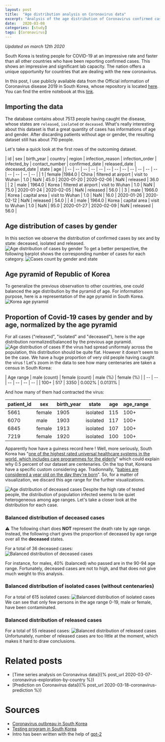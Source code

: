 ```yaml
---
layout: post
title:  "Age distribution analysis on Coronavirus data"
excerpt: "Analysis of the age distribution of Coronavirus confirmed cases in the Republic of Korea"
date:   2020-03-08
categories: [study]
tags: [Coronavirus]
---
```

*Updated on march 12th 2020*

South Korea is testing people for COVID-19 at an impressive rate and faster than all other countries who have been reporting confirmed cases. This shows an impressive and significant lab capacity. The nation offers a unique opportunity for countries that are dealing with the new coronavirus.

In this post, I use publicly available data from the Official information of Coronavirus disease 2019 in South Korea, whose repository is located [here](https://github.com/jihoo-kim/Coronavirus-Dataset). You can find the entire notebook at this [link](https://github.com/ClementBM/Experiment_Coronavius/blob/master/notebook/Coronavirus_Korea_Distribution.ipynb).

## Importing the data
The database contains about 7513 people having caught the disease, whose states are `released`, `isolated` or `deceased`. What's really interesting about this dataset is that a great quantity of cases has informations of age and gender. After discarding patients without age or gender, the resulting dataset still has about 710 people.

Let's take a quick look at the first rows of the outcoming dataset.

| id | sex | birth_year | country | region | infection_reason | infection_order | infected_by | contact_number | confirmed_date | released_date | deceased_date | state | age |
| -- | -- | -- | -- | -- | -- | -- | -- | -- | -- | -- | -- | -- | -- | -- | -- |
| 1 | female |1984.0 | China | filtered at airport | visit to Wuhan | 1.0 | NaN | 45.0 | 2020-01-20 | 2020-02-06 | NaN | released | 36.0 |
| 2 | male | 1964.0 | Korea | filtered at airport | visit to Wuhan | 1.0 | NaN | 75.0 | 2020-01-24 | 2020-02-05 | NaN | released | 56.0 |
| 3 | male | 1966.0 | Korea | capital area | visit to Wuhan | 1.0 | NaN | 16.0 | 2020-01-26 | 2020-02-12 | NaN | released | 54.0 |
| 4 | male | 1964.0 | Korea | capital area | visit to Wuhan | 1.0 | NaN | 95.0 | 2020-01-27 | 2020-02-09 | NaN | released | 56.0 |

## Age distribution of cases by gender
In this section we observe the distribution of confirmed cases by sex and by state: deceased, isolated and released.
![Age distribution of cases by gender](/assets/2020-03-08/distribution-cases.png)
To get a better perspective, the following barplot shows the corresponding number of cases for each category.
![Cases count by gender and state](/assets/2020-03-08/barplot-cases.png)

## Age pyramid of Republic of Korea
To generalize the previous observation to other countries, one could balanced the age distribution by the pyramid of age. For information purpose, here is a representation of the age pyramid in South Korea.
![Korea age pyramid](/assets/2020-03-08/korea-age-pyramid.png)

## Proportion of Covid-19 cases by gender and by age, normalized by the age pyramid
For all cases ("released", "isolated" and "deceased"), here is the age distribution normalized/balanced by the previous age pyramid.
![Age distribution of cases](/assets/2020-03-08/normed-disitribution-cases.png)
If the virus had spread uniformaly across the population, this distribution should be quite flat. However it doesn't seem to be the case. We have a huge proportion of very old people having caught the virus ! Let's zoom in the data to see how many centenaries are taken a census in South Korea:

| Age range | male (count) | female (count) | male (%) | female (%) |
| -- | -- | -- | -- | -- | -- |
| 100+ | 517 | 3350 | 0.002% | 0.0131% |

And how many of them had contracted the virus:

| patient_id | sex | birth_year | state | age | age_range |
| -- | -- | -- | -- | -- | -- |
| 5661 | female | 1905 | isolated | 115 | 100+ |
| 6070 | male | 1903 | isolated | 117 | 100+ |
| 6845 | female | 1913 | isolated | 107 | 100+ |
| 7219 | female | 1920 | isolated | 100 | 100+ |

Apparently how have a guiness record here ! Well, more seriously, South Korea has "[one of the highest rated universal healthcare systems in the world, which includes care programmes for the elderly][1]" which could explain why 0.5 percent of our dataset are centenaries. On the top that, Koreans have a specific custom considering age. Tradionnally, "[babies are considered a year old on the day they're born][2]". So, for a matter of visualization, we discard this age range for the further visualizations.

![Age distribution of deceased cases](/assets/2020-03-08/normed-disitribution-cases-without-oultlier.png)
Despite the high rate of tested people, the distribution of population infected seems to be quiet heterogeneous among age ranges.
Let's take a closer look at the distribution for each case.

### Balanced distribution of deceased cases
:warning: The following chart does **NOT** represent the death rate by age range. Instead, the following chart gives the proportion of deceased by age range over all the **deceased** states.

For a total of 36 deceased cases:
![Balanced distribution of deceased cases](/assets/2020-03-08/normed-disitribution-deceased-cases.png)

For instance, for males, 40% (balanced) who passed are in the 90-94 age range.
Fortunately, deceased cases are not to high, and that does not give much weight to this analysis.

### Balanced distribution of isolated cases (without centenaries)
For a total of 615 isolated cases:
![Balanced distribution of isolated cases](/assets/2020-03-08/normed-disitribution-isolated-cases.png)
We can see that only few persons in the age range 0-19, male or female, have been contaminated.

### Balanced distribution of released cases
For a total of 55 released cases:
![Balanced distribution of released cases](/assets/2020-03-08/normed-disitribution-released-cases.png)
Unfortunately, number of released cases are too little at the moment, which makes it hard to draw conclusions.

# Related posts
* [Time series analysis on Coronavirus data]({% post_url 2020-03-07-coronavirus-exploration-by-country %})
* [Prediction on Coronavirus data]({% post_url 2020-03-18-coronavirus-prediction %})

# Sources
* [Coronavirus outbreau in South Korea](https://en.wikipedia.org/wiki/2020_coronavirus_outbreak_in_South_Korea)
* [Testing program in South Korea](https://abcnews.go.com/international/massive-coronavirus-testing-program-south-korea-underscores-nimble/story?id=69226222)
* Intro has been written with the help of [gpt-2](https://github.com/openai/gpt-2)

[1]: https://www.theguardian.com/inequality/2017/aug/02/south-koreas-inequality-paradox-long-life-good-health-and-poverty
[2]: https://edition.cnn.com/2019/06/03/health/south-korea-age-law-intl/index.html
